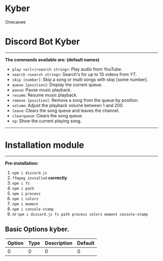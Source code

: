 # Kyber
 Описание

# Discord Bot Kyber
***  
__The commands available are: (default names)__  
* `play <url>|<search string>`: Play audio from YouTube.
* `search <search string>`: Search's for up to 10 videos from YT.
* `skip [number]`: Skip a song or multi songs with skip [some number].
* `queue [position]`: Display the current queue.
* `pause`: Pause music playback.
* `resume`: Resume music playback.
* `remove [position]`: Remove a song from the queue by position.
* `volume`: Adjust the playback volume between 1 and 200.
* `leave`: Clears the song queue and leaves the channel.
* `clearqueue`: Clears the song queue.
* `np`: Show the current playing song.
***
# Installation module
***  
__Pre-installation:__  
1. `npm i discord.js`
2. `ffmpeg installed` __correctly__
3. `npm i fs`
4. `npm i path`
5. `npm i process`
6. `npm i colors`
7. `npm i moment`
8. `npm i console-stamp`
9.  or `npm i discord.js fs path process colors moment console-stamp`


## Basic Options kyber.
| Option | Type | Description | Default |  
| --- | --- | --- | --- |
| 0 | 0 | 0 | 0 |